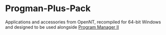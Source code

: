 # Progman-Plus-Pack
Applications and accessories from OpenNT, recompiled for 64-bit Windows and designed to be used alongside <a href="https://github.com/Freedom-Desktop/Program-Manager-II">Program Manager II</a>
